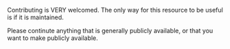 Contributing is VERY welcomed. The only way for this resource to be useful is if it is maintained.

Please continute anything that is generally publicly available, or that you want to make publicly available.
